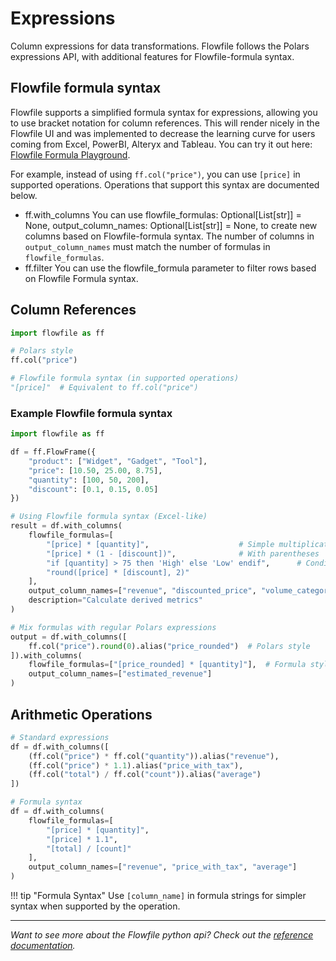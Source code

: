 # Expressions

Column expressions for data transformations. Flowfile follows the Polars expressions API, with additional features for Flowfile-formula syntax.

## Flowfile formula syntax
Flowfile supports a simplified formula syntax for expressions, allowing you to use bracket notation for column references. This will render nicely in the Flowfile UI and was implemented to decrease the learning curve for users coming from Excel, PowerBI, Alteryx and Tableau.
You can try it out here: [Flowfile Formula Playground](https://polars-expr-transformer-playground-whuwbghlymon84t5ciewp3.streamlit.app/).

For example, instead of using `ff.col("price")`, you can use `[price]` in supported operations. Operations that support this syntax are documented below.

- ff.with_columns
    You can use flowfile_formulas: Optional[List[str]] = None, output_column_names: Optional[List[str]] = None, to create new columns based on Flowfile-formula syntax. The number of columns in `output_column_names` must match the number of formulas in `flowfile_formulas`.
- ff.filter
    You can use the flowfile_formula parameter to filter rows based on Flowfile Formula syntax.


## Column References

```python
import flowfile as ff

# Polars style
ff.col("price")

# Flowfile formula syntax (in supported operations)
"[price]"  # Equivalent to ff.col("price")
```

### Example Flowfile formula syntax
```python
import flowfile as ff

df = ff.FlowFrame({
    "product": ["Widget", "Gadget", "Tool"],
    "price": [10.50, 25.00, 8.75],
    "quantity": [100, 50, 200],
    "discount": [0.1, 0.15, 0.05]
})

# Using Flowfile formula syntax (Excel-like)
result = df.with_columns(
    flowfile_formulas=[
        "[price] * [quantity]",                    # Simple multiplication
        "[price] * (1 - [discount])",              # With parentheses
        "if [quantity] > 75 then 'High' else 'Low' endif",      # Conditional
        "round([price] * [discount], 2)"
    ],
    output_column_names=["revenue", "discounted_price", "volume_category", "discount_amount"],
    description="Calculate derived metrics"
)

# Mix formulas with regular Polars expressions
output = df.with_columns([
    ff.col("price").round(0).alias("price_rounded")  # Polars style
]).with_columns(
    flowfile_formulas=["[price_rounded] * [quantity]"],  # Formula style
    output_column_names=["estimated_revenue"]
)

```

## Arithmetic Operations

```python
# Standard expressions
df = df.with_columns([
    (ff.col("price") * ff.col("quantity")).alias("revenue"),
    (ff.col("price") * 1.1).alias("price_with_tax"),
    (ff.col("total") / ff.col("count")).alias("average")
])

# Formula syntax
df = df.with_columns(
    flowfile_formulas=[
        "[price] * [quantity]",
        "[price] * 1.1",
        "[total] / [count]"
    ],
    output_column_names=["revenue", "price_with_tax", "average"]
)
```


!!! tip "Formula Syntax"
    Use `[column_name]` in formula strings for simpler syntax when supported by the operation.


---

*Want to see more about the Flowfile python api? Check out the [reference documentation](../reference/index.md).*
